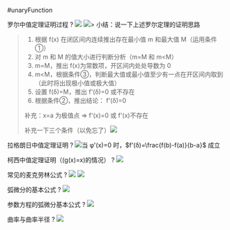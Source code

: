#unaryFunction

罗尔中值定理证明过程
?
![](asset/Pasted%20image%2020231128154500.png) ![](asset/Pasted%20image%2020231128155020.png)> 小结：说一下上述罗尔定理的证明思路
> 1. 根据 f(x) 在闭区间内连续推出存在最小值 m 和最大值 M（运用条件①）
> 2. 对 m 和 M 的值大小进行判断分析（m=M 和 m<M）
> 	1. m=M，推出 f(x)为常数项，开区间内处处导数为 0
> 	2. m<M，根据条件③，判断最大值或最小值至少有一点在开区间内取到（此时将出现极小值或极大值）
> 	3. 设置 f(δ)=M，推出 f'(δ)=0 或不存在
> 	4. 根据条件②，推出结论： f'(δ)=0
>
> 补充：x=a 为极值点 => f'(x)=0 或 f'(x)不存在
>
> 补充一下三个条件（以免忘了）![](asset/Pasted%20image%2020231128154145.png)
<!--SR:!2023-12-31,3,250-->


拉格朗日中值定理证明
?
![](asset/Pasted%20image%2020231128165259.png)当 φ'(x)=0 时，$f'(δ)=\frac{f(b)-f(a)}{b-a}$ 成立
<!--SR:!2023-12-31,3,250-->



柯西中值定理证明（(g(x)=x)的情况）
?
![](asset/Pasted%20image%2020231128195811.png)
<!--SR:!2023-12-31,3,250-->



常见的麦克劳林公式
?
![](asset/Pasted%20image%2020231129101407.png) ![](asset/Pasted%20image%2020231129101420.png)
<!--SR:!2023-12-31,3,250-->


弧微分的基本公式
?
![](asset/Pasted%20image%2020231201101201.png)
<!--SR:!2023-12-31,3,250-->


参数方程的弧微分基本公式
?
![](asset/Pasted%20image%2020231201101428.png)
<!--SR:!2023-12-31,3,250-->


曲率与曲率半径
?
![](asset/Pasted%20image%2020231201103505.png)
<!--SR:!2023-12-31,3,250-->

